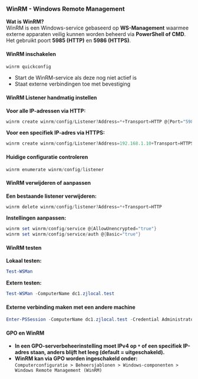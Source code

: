 ### WinRM - Windows Remote Management  

**Wat is WinRM?**  
WinRM is een Windows-service gebaseerd op **WS-Management** waarmee externe apparaten veilig kunnen worden beheerd via **PowerShell of CMD**. Het gebruikt poort **5985 (HTTP)** en **5986 (HTTPS)**.  

#### WinRM inschakelen  
```powershell
winrm quickconfig
```
- Start de WinRM-service als deze nog niet actief is  
- Staat externe verbindingen toe met bevestiging  

#### WinRM Listener handmatig instellen  
**Voor alle IP-adressen via HTTP:**  
```powershell
winrm create winrm/config/Listener?Address=*+Transport=HTTP @{Port="5985"}
```
**Voor een specifiek IP-adres via HTTPS:**  
```powershell
winrm create winrm/config/Listener?Address=192.168.1.10+Transport=HTTPS @{Port="5986";CertificateThumbprint="THUMBPRINT"}
```

#### Huidige configuratie controleren  
```powershell
winrm enumerate winrm/config/listener
```

#### WinRM verwijderen of aanpassen  
**Een bestaande listener verwijderen:**  
```powershell
winrm delete winrm/config/listener?Address=*+Transport=HTTP
```
**Instellingen aanpassen:**  
```powershell
winrm set winrm/config/service @{AllowUnencrypted="true"}
winrm set winrm/config/service/auth @{Basic="true"}
```

#### WinRM testen  
**Lokaal testen:**  
```powershell
Test-WSMan
```
**Extern testen:**  
```powershell
Test-WSMan -ComputerName dc1.zjlocal.test
```

#### Externe verbinding maken met een andere machine  
```powershell
Enter-PSSession -ComputerName dc1.zjlocal.test -Credential Administrator
```

#### GPO en WinRM  
- **In een GPO-serverbeheerinstelling moet IPv4 op `*` of een specifiek IP-adres staan, anders blijft het leeg (default = uitgeschakeld).**  
- **WinRM kan via GPO worden ingeschakeld onder:**  
  `Computerconfiguratie > Beheersjablonen > Windows-componenten > Windows Remote Management (WinRM)`